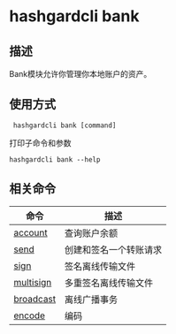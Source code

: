 # hashgardcli bank

## 描述

Bank模块允许你管理你本地账户的资产。 

## 使用方式

```
 hashgardcli bank [command]
```

打印子命令和参数

```
hashgardcli bank --help
```
## 相关命令

| 命令      | 描述                   |
| --------- | ---------------------- |
| [account](account.md)   | 查询账户余额           |
| [send](send.md)      | 创建和签名一个转账请求 |
| [sign](sign.md)      | 签名离线传输文件       |
| [multisign](multisign.md)      | 多重签名离线传输文件       |
| [broadcast](broadcast.md) | 离线广播事务           |
| [encode](encode.md) | 编码          |

